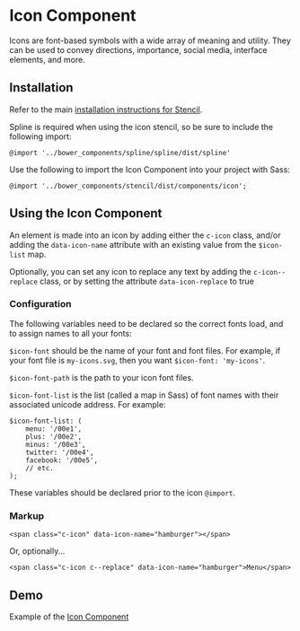 # Icon Component

Icons are font-based symbols with a wide array of meaning and utility. They can be used to convey directions, importance, social media, interface elements, and more.


## Installation

Refer to the main [installation instructions for Stencil](https://github.com/mobify/stencil#installation).

Spline is required when using the icon stencil, so be sure to include the following import:

```
@import '../bower_components/spline/spline/dist/spline'
```

Use the following to import the Icon Component into your project with Sass:

```
@import '../bower_components/stencil/dist/components/icon';
```


## Using the Icon Component

An element is made into an icon by adding either the `c-icon` class, and/or adding the `data-icon-name` attribute with an existing value from the `$icon-list` map.

Optionally, you can set any icon to replace any text by adding the `c-icon--replace` class, or by setting the attribute `data-icon-replace` to true


### Configuration

The following variables need to be declared so the correct fonts load, and to assign names to all your fonts:

`$icon-font` should be the name of your font and font files. For example, if your font file is `my-icons.svg`, then you want `$icon-font: 'my-icons'`.

`$icon-font-path` is the path to your icon font files.

`$icon-font-list` is the list (called a map in Sass) of font names with their associated unicode address. For example:

```
$icon-font-list: (
    menu: '/00e1',
    plus: '/00e2',
    minus: '/00e3',
    twitter: '/00e4',
    facebook: '/00e5',
    // etc.
);
```

These variables should be declared prior to the icon `@import`.


### Markup

```
<span class="c-icon" data-icon-name="hamburger"></span>
```

Or, optionally...

```
<span class="c-icon c--replace" data-icon-name="hamburger">Menu</span>
```


## Demo

Example of the [Icon Component](https://mobify.github.io/stencil/visual/components/icon/index.html)
